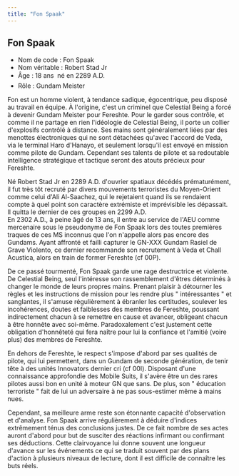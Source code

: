 ```yaml
---
title: "Fon Spaak"
---
```


Fon Spaak
---------


- Nom de code : Fon Spaak  
- Nom véritable : Robert Stad Jr  
- Âge : 18 ans  né en 2289 A.D.  
- Rôle : Gundam Meister


Fon est un homme violent, à tendance sadique, égocentrique, peu disposé au travail en équipe. À l'origine, c'est un criminel que Celestial Being a forcé à devenir Gundam Meister pour Fereshte. Pour le garder sous contrôle, et comme il ne partage en rien l'idéologie de Celestial Being, il porte un collier d'explosifs contrôlé à distance. Ses mains sont généralement liées par des menottes électroniques qui ne sont détachées qu'avec l'accord de Veda, via le terminal Haro d'Hanayo, et seulement lorsqu'il est envoyé en mission comme pilote de Gundam. Cependant ses talents de pilote et sa redoutable intelligence stratégique et tactique seront des atouts précieux pour Fereshte.


Né Robert Stad Jr en 2289 A.D. d'ouvrier spatiaux décédés prématurément, il fut très tôt recruté par divers mouvements terroristes du Moyen-Orient comme celui d'Ali Al-Saachez, qui le rejetaient quand ils se rendaient compte à quel point son caractère extrémiste et imprévisible les dépassait. Il quitta le dernier de ces groupes en 2299 A.D.   
En 2302 A.D., à peine âgé de 13 ans, il entre au service de l'AEU comme mercenaire sous le pseudonyme de Fon Spaak lors des toutes premières traques de ces MS inconnus que l'on n'appelle alors pas encore des Gundams. Ayant affronté et failli capturer le GN-XXX Gundam Rasiel de Grave Violento, ce dernier recommande son recrutement à Veda et Chall Acustica, alors en train de former Fereshte (cf 00P).


De ce passé tourmenté, Fon Spaak garde une rage destructrice et violente. De Celestial Being, seul l'intéresse son rassemblement d'êtres déterminés à changer le monde de leurs propres mains. Prenant plaisir à détourner les règles et les instructions de mission pour les rendre plus " intéressantes " et sanglantes, il s'amuse régulièrement à ébranler les certitudes, soulever les incohérences, doutes et faiblesses des membres de Fereshte, poussant indirectement chacun à se remettre en cause et avancer, obligeant chacun à être honnête avec soi-même. Paradoxalement c'est justement cette obligation d'honnêteté qui fera naître pour lui la confiance et l'amitié (voire plus) des membres de Fereshte.


En dehors de Fereshte, le respect s'impose d'abord par ses qualités de pilote, qui lui permettent, dans un Gundam de seconde génération, de tenir tête à des unités Innovators dernier cri (cf 00I). Disposant d'une connaissance approfondie des Mobile Suits, il s'avère être un des rares pilotes aussi bon en unité à moteur GN que sans. De plus, son " éducation terroriste " fait de lui un adversaire à ne pas sous-estimer même à mains nues.


Cependant, sa meilleure arme reste son étonnante capacité d'observation et d'analyse. Fon Spaak arrive régulièrement à déduire d'indices extrêmement ténus des conclusions justes. De ce fait nombre de ses actes auront d'abord pour but de susciter des réactions infirmant ou confirmant ses déductions. Cette clairvoyance lui donne souvent une longueur d'avance sur les événements ce qui se traduit souvent par des plans d'action à plusieurs niveaux de lecture, dont il est difficile de connaître les buts réels.

